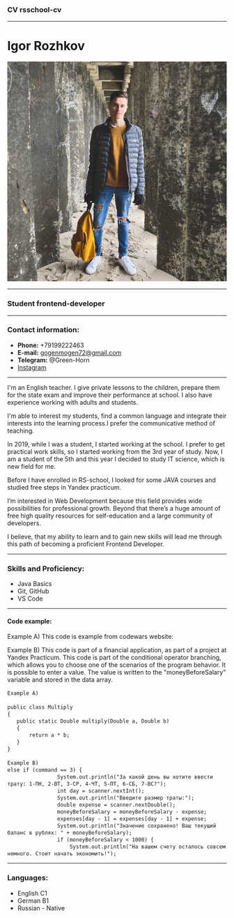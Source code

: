 ### CV rsschool-cv
---
# Igor Rozhkov 
<img src="https://github.com/IgorRozhkov/rsschool-cv/blob/gh-pages/img/IMG_0089.jpg" alt="photo"/>

---
### Student frontend-developer
---
### Contact information:
* __Phone:__ +79199222463
* __E-mail:__ gogenmogen72@gmail.com
* __Telegram:__ @Green-Horn
* [Instagram](https://www.instagram.com/mr.gog/ "Push me")

___

I'm an English teacher. I give private lessons to the children, prepare them for the state exam and improve their performance at school. I also have experience working with adults and students. 

I'm able to interest my students, find a common language and integrate their interests into the learning process.I prefer the communicative method of teaching.

In 2019, while I was a student, I started working at the school. I prefer to get practical work skills, so I started working from the 3rd year of study.
Now, I am a student of the 5th and this year I decided to study IT science, which is new field for me.

Before I have enrolled in RS-school, I looked for some JAVA courses and studied free steps in Yandex practicum.

I’m interested in Web Development because this field provides wide possibilities for professional growth. 
Beyond that  there’s a huge amount of free high quality resources for self-education and a large community of developers.


I believe, that my ability to learn and to gain new skills will lead me through this path of becoming a proficient Frontend Developer.
___

### Skills and Proficiency:

* Java Basics
* Git, GitHub
* VS Code
___

#### Code example:
Example A)
This code is example from codewars website:


Example B)
This code is part of a financial application, as part of a project at Yandex Practicum.
This code is part of the conditional operator branching, which allows you to choose one of the scenarios of the program behavior. It is possible to enter a value. The value is written to the "moneyBeforeSalary" variable and stored in the data array.

```
Example A)

public class Multiply
{
   public static Double multiply(Double a, Double b)
   {
       return a * b;
   }
}

Example B)
else if (command == 3) {
                System.out.println("За какой день вы хотите ввести трату: 1-ПН, 2-ВТ, 3-СР, 4-ЧТ, 5-ПТ, 6-СБ, 7-ВС?");
                int day = scanner.nextInt();
                System.out.println("Введите размер траты:");
                double expense = scanner.nextDouble();
                moneyBeforeSalary = moneyBeforeSalary - expense;
                expenses[day - 1] = expenses[day - 1] + expense;
                System.out.println("Значение сохранено! Ваш текущий баланс в рублях: " + moneyBeforeSalary);
                if (moneyBeforeSalary < 1000) {
                    System.out.println("На вашем счету осталось совсем немного. Стоит начать экономить!");
```
____
### Languages:

* English C1
* German B1
* Russian - Native
